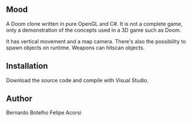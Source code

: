 Mood
-------

A Doom clone written in pure OpenGL and C#. It is not a complete game, only a demonstration of the concepts used in a 3D game such as Doom.

It has vertical movement and a map camera. There's also the possibility to spawn objects on runtime. Weapons can hitscan objects.

Installation
-------

Download the source code and compile with Visual Studio.

Author
-------

Bernardo Botelho
Felipe Acorsi
